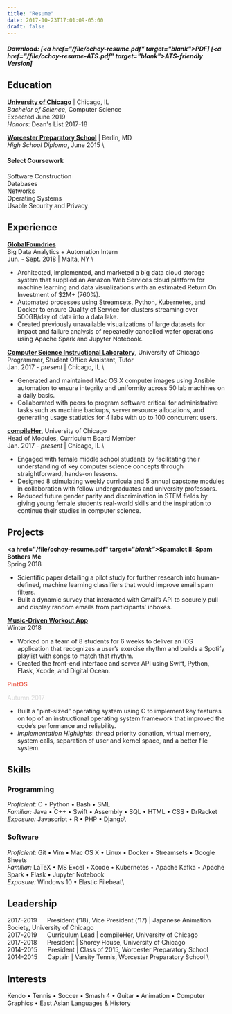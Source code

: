 ```yaml
---
title: "Resume"
date: 2017-10-23T17:01:09-05:00
draft: false
---
```


##### Download: \[<a href="/file/cchoy-resume.pdf" target="_blank"_>PDF</a>\] \[<a href="/file/cchoy-resume-ATS.pdf" target="_blank"_>ATS-friendly Version</a>\]   

## Education
**[University of Chicago](https://www.uchicago.edu/)** | Chicago, IL \
*Bachelor of Science*, Computer Science  \
Expected June 2019 \
*Honors*: Dean's List 2017-18


**[Worcester Preparatory School](https://worcesterprep.org/)** | Berlin, MD \
*High School Diploma*, June 2015  \

#### Select Coursework
Software Construction\
Databases\
Networks\
Operating Systems\
Usable Security and Privacy

## Experience
**[GlobalFoundries](https://www.globalfoundries.com/)** \
Big Data Analytics + Automation Intern \
Jun. - Sept. 2018 | Malta, NY \

* Architected, implemented, and marketed a big data cloud storage system that supplied an Amazon Web Services cloud platform for machine learning and data visualizations with an estimated Return On Investment of $2M+ (760%).
* Automated processes using Streamsets, Python, Kubernetes, and Docker to ensure Quality of Service for clusters streaming over 500GB/day of data into a data lake.
* Created previously unavailable visualizations of large datasets for impact and failure analysis of repeatedly cancelled wafer operations using Apache Spark and Jupyter Notebook.

**[Computer Science Instructional Laboratory](https://csil.cs.uchicago.edu)**, University of Chicago \
Programmer, Student Office Assistant, Tutor \
Jan. 2017 - *present* | Chicago, IL \

* Generated and maintained Mac OS X computer images using Ansible automation to ensure integrity and uniformity across 50 lab machines on a daily basis.
* Collaborated with peers to program software critical for administrative tasks such as machine backups, server resource allocations, and generating usage statistics for 4 labs with up to 100 concurrent users.

**[compileHer](http://compileher.com)**, University of Chicago \
Head of Modules, Curriculum Board Member \
Jan. 2017 - *present* | Chicago, IL \

* Engaged with female middle school students by facilitating their understanding of key computer science concepts through straightforward, hands-on lessons.
* Designed 8 stimulating weekly curricula and 5 annual capstone modules in collaboration with fellow undergraduates and university professors.
* Reduced future gender parity and discrimination in STEM fields by giving young female students real-world skills and the inspiration to continue their studies in computer science.

## Projects
**<a href="/file/cchoy-resume.pdf" target="_blank"_>Spamalot II: Spam Bothers Me</a>**\
Spring 2018

* Scientific paper detailing a pilot study for further research into human-defined, machine learning classifiers that would improve email spam filters.
* Built a dynamic survey that interacted with Gmail’s API to securely pull and display random emails from participants’ inboxes.

**[Music-Driven Workout App](https://github.com/ama291/Music-Driven-Workout-App)**\
Winter 2018

* Worked on a team of 8 students for 6 weeks to deliver an iOS application that recognizes a user’s
exercise rhythm and builds a Spotify playlist with songs to match that rhythm.
* Created the front-end interface and server API using Swift, Python, Flask, Xcode, and Digital Ocean.  


<p></p>
<strong style="color:#ed6a5a;">PintOS</strong>  
<p style="color:#d9d9d9;">Autumn 2017</p>

* Built a “pint-sized” operating system using C to implement key features on top of an instructional
operating system framework that improved the code’s performance and reliability.
* *Implementation Highlights*: thread priority donation, virtual memory, system calls, separation of user
and kernel space, and a better file system.

## Skills
### Programming
*Proficient:* C • Python • Bash • SML\
*Familiar:* Java • C++ • Swift • Assembly • SQL • HTML • CSS • DrRacket\
*Exposure:*  Javascript • R • PHP • Django\


### Software
*Proficient:* Git • Vim • Mac OS X • Linux • Docker • Streamsets • Google Sheets\
*Familiar:*  LaTeX • MS Excel • Xcode • Kubernetes • Apache Kafka • Apache Spark • Flask • Jupyter Notebook\
*Exposure:*  Windows 10 • Elastic Filebeat\

## Leadership
2017-2019 &nbsp;&nbsp;&nbsp;&nbsp; President ('18), Vice President ('17) | Japanese Animation Society, University of Chicago \
2017-2019 &nbsp;&nbsp;&nbsp;&nbsp; Curriculum Lead | compileHer, University of Chicago \
2017-2018 &nbsp;&nbsp;&nbsp;&nbsp; President |  Shorey House, University of Chicago \
2014-2015 &nbsp;&nbsp;&nbsp;&nbsp; President | Class of 2015, Worcester Preparatory School \
2014-2015 &nbsp;&nbsp;&nbsp;&nbsp; Captain |  Varsity Tennis, Worcester Preparatory School \

## Interests
Kendo • Tennis • Soccer • Smash 4 • Guitar • Animation • Computer Graphics • East Asian Languages & History

<br>
